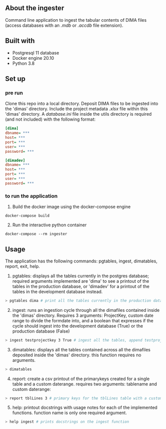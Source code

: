 ## About the ingester

Command line application to ingest the tabular contents of DIMA files (access databases with an _.mdb_ or _.accdb_ file extension).

## Built with

* Postgresql 11 database
* Docker engine 20.10
* Python 3.8

## Set up

### pre run
Clone this repo into a local directory. Deposit DIMA files to be ingested into the 'dimas' directory. Include the project metadata _.xlsx_ file within this 'dimas' directory. A _database.ini_ file inside the utils directory is required (and not included) with the following format:
```ini
[dima]
dbname= ***
host= ***
port= ***
user= ***
password= ***

[dimadev]
dbname= ***
host= ***
port= ***
user= ***
password= ***

```
### to run the application

1. Build the docker image using the docker-compose engine
```
docker-compose build
```
2. Run the interactive python container
```
docker-compose --rm ingester
```

## Usage
The application has the following commands: pgtables, ingest, dimatables, report, exit, help.
1. pgtables: displays all the tables currently in the postgres database; required arguments implemented are 'dima' to see a printout of the tables in the production database, or 'dimadev' for a printout of the tables in the development database instead.
```sh
> pgtables dima # print all the tables currently in the production database
```
2. ingest: runs an ingestion cycle through all the dimafiles contained inside the 'dimas' directory. Requires 3 arguments: ProjectKey, custom date range to divide the formdate into, and a boolean that expresses if the cycle should ingest into the development database (True) or the production database (False)
```sh
> ingest testprojectkey 3 True # ingest all the tables, append testprojeckey as a projectkey with a 3 day custom daterange into the development database.
```
3. dimatables: displays all the tables contained across all the dimafiles deposited inside the 'dimas' directory. this function requires no arguments.
```sh
> dimatables
```
4. report: create a csv printout of the primarykeys created for a single table and a custom daterange. requires two arguments: tablename and custom daterange:
```sh
> report tblLines 3 # primary keys for the tblLines table with a custom daterange of 3 days.
```

5. help: printout docstrings with usage notes for each of the implemented functions. function name is only one required argument.
```sh
> help ingest # prints docstrings on the ingest function
```
